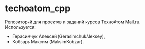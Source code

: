 # techoatom_cpp
Репозиторий для проектов и заданий курсов ТехноАтом Mail.ru.
Используется:
- Герасимчук Алексей 	(GerasimchukAleksey),
- Кобзарь Максим 	(MaksimKobzar).
